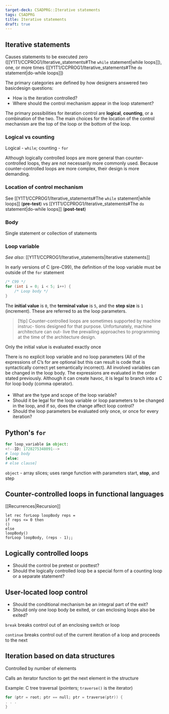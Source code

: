 ```yaml
---
target-deck: CSADPRG::Iterative statements
tags: CSADPRG
title: Iterative statements
draft: true
---
```


## Iterative statements

Causes statements to be executed zero ([[Y1T1/CCPROG1/Iterative_statements#The `while` statement|while loops]]), one, or more times ([[Y1T1/CCPROG1/Iterative_statements#The `do` statement|do-while loops]])

The primary categories are defined by how designers answered two basicdesign questions:

- How is the iteration controlled?
- Where should the control mechanism appear in the loop statement?

The primary possibilities for iteration control are **logical**, **counting**, or a combination of the two. The main choices for the location of the control mechanism are the top of the loop or the bottom of the loop. 

<!--ID: 1728275348069-->

### Logical vs counting

Logical - `while`; counting - `for`

Although logically controlled loops are more general than counter-controlled loops, they are not necessarily more commonly used. Because counter-controlled loops are more complex, their design is more demanding.

<!--ID: 1728275348073-->

### Location of control mechanism

See [[Y1T1/CCPROG1/Iterative_statements#The `while` statement|while loops]] (**pre-test**) vs [[Y1T1/CCPROG1/Iterative_statements#The `do` statement|do-while loops]] (**post-test**)

<!--ID: 1728275348080-->

### Body

Single statement or collection of statements

<!--ID: 1728275348084-->

### Loop variable

*See also*: [[Y1T1/CCPROG1/Iterative_statements|Iterative statements]]

In early versions of C (pre-C99), the definition of the loop variable must be outside of the `for` statement

```c
/* C99 */
for (int i = 0; i < 5; i++) {
    /* Loop body */
}
```

The  **initial value** is `0`, the **terminal value** is `5`, and the **step size** is `1` (increment). These are referred to as the loop parameters.

>[!tip] Counter-controlled loops are sometimes supported by machine instruc- tions designed for that purpose. Unfortunately, machine architecture can out- live the prevailing approaches to programming at the time of the architecture design.  

Only the initial value is evaluated exactly once

There is no explicit loop variable and no loop parameters (All of the expressions of C’s for are optional but this can result is code that is syntactically correct yet semantically incorrect). All involved variables can be changed in the loop body. The expressions are evaluated in the order stated previously. Although it can create havoc, it is legal to branch into a C for loop body (comma operator).

<!--ID: 1728275348088-->

#### 

- What are the type and scope of the loop variable?
- Should it be legal for the loop variable or loop parameters to be changed in the loop, and if so, does the change affect loop control?
- Should the loop parameters be evaluated only once, or once for every iteration?

## Python's `for`

```python
for loop_variable in object:
<!--ID: 1728275348091-->
# loop body
[else:
# else clause]
```

`object` - array slices; uses range function with parameters start, **stop**, and step

<!--ID: 1728275348095-->

## Counter-controlled loops in functional languages

[[Recurrences|Recursion]]

```f#
let rec forLoop loopBody reps =
if reps <= 0 then
()
else
loopBody()
forLoop loopBody, (reps - 1);;
```

<!--ID: 1728275348098-->

## Logically controlled loops

- Should the control be pretest or posttest?
- Should the logically controlled loop be a special form of a counting loop or a separate statement?
<!--ID: 1728275348102-->

## User-located loop control

- Should the conditional mechanism be an integral part of the exit?
- Should only one loop body be exited, or can enclosing loops also be exited?

`break` breaks control out of an enclosing switch or loop

`continue` breaks control out of the current iteration of a loop and proceeds to the next

<!--ID: 1728275348106-->

## Iteration based on data structures

Controlled by number of elements

Calls an iterator function to get the next element in the structure

Example: C tree traversal (pointers; `traverse()` is the iterator)

```c
for (ptr = root; ptr == null; ptr = traverse(ptr)) {
. . .
}
```

<!--ID: 1728275348111-->
